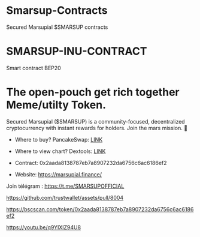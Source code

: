 # Smarsup-Contracts
Secured  Marsupial $SMARSUP contracts 


# SMARSUP-INU-CONTRACT
Smart contract BEP20


# The open-pouch get rich together Meme/utilty Token.

Secured Marsupial ($SMARSUP) is a community-focused, decentralized cryptocurrency with instant rewards for holders. Join the mars mission. 🦘

- Where to buy? PancakeSwap: [LINK](https://exchange.pancakeswap.finance/#/swap?outputCurrency=0x2aada8138787eb7a8907232da6756c6ac6186ef2)

- Where to view chart? Dextools: [LINK](https://www.dextools.io/app/pancakeswap/pair-explorer/0x0831e20db7b36bce72da51f75d773312a973c845)

- Contract:
0x2aada8138787eb7a8907232da6756c6ac6186ef2

- Website: https://marsupial.finance/

Join télégram : https://t.me/SMARSUPOFFICIAL


https://github.com/trustwallet/assets/pull/8004




https://bscscan.com/token/0x2aada8138787eb7a8907232da6756c6ac6186ef2



https://youtu.be/q9YIXlZ94U8

